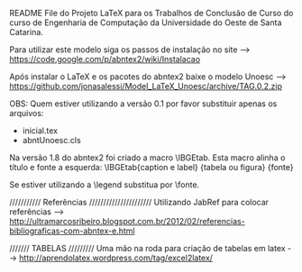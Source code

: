 README File do Projeto LaTeX para os Trabalhos de Conclusão de Curso do curso de Engenharia de Computação da Universidade do Oeste de Santa Catarina.

Para utilizar este modelo siga os passos de instalação no site --> https://code.google.com/p/abntex2/wiki/Instalacao

Após instalar o LaTeX e os pacotes do abntex2 baixe o modelo Unoesc  --> https://github.com/jonasalessi/Model_LaTeX_Unoesc/archive/TAG.0.2.zip

OBS: Quem estiver utilizando a versão 0.1 por favor substituir apenas os arquivos:
	
- inicial.tex
- abntUnoesc.cls

Na versão 1.8 do abntex2 foi criado a macro \IBGEtab. Esta macro alinha o título e fonte a esquerda:
		 \IBGEtab{caption e label} {tabela ou figura} {fonte}

Se estiver utilizando a \legend substitua por \fonte.

/////////// Referências //////////////////////
Utilizando JabRef para colocar referências --> http://ultramarcosribeiro.blogspot.com.br/2012/02/referencias-bibliograficas-com-abntex-e.html

/////// TABELAS /////////
Uma mão na roda para criação de tabelas em latex --> http://aprendolatex.wordpress.com/tag/excel2latex/
